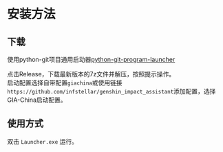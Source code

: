# 安装方法

## 下载

使用python-git项目通用启动器[python-git-program-launcher](https://github.com/infstellar/python-git-program-launcher)

点击Release，下载最新版本的7z文件并解压，按照提示操作。\
启动配置选择自带配置`giachina`或使用链接`https://github.com/infstellar/genshin_impact_assistant`添加配置，选择GIA-China启动配置。

## 使用方式

双击 `Launcher.exe` 运行。
